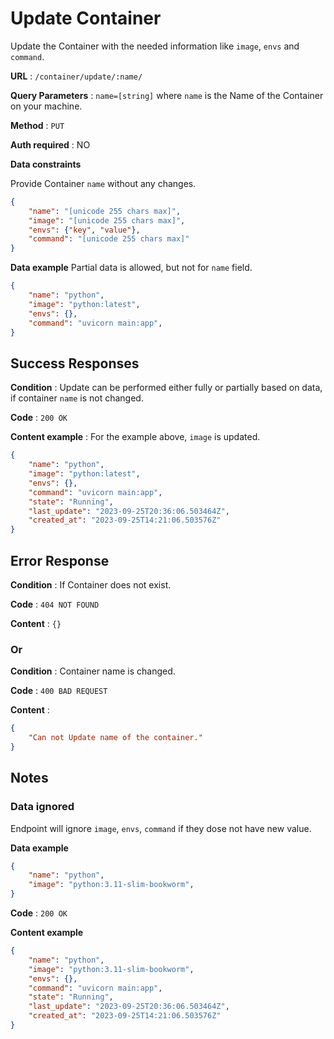 # Update Container

Update the Container with the needed information like `image`, `envs` and `command`.

**URL** : `/container/update/:name/`

**Query Parameters** : `name=[string]` where `name` is the Name of the Container on your machine.

**Method** : `PUT`

**Auth required** : NO

**Data constraints**

Provide Container `name` without any changes.

```json
{
    "name": "[unicode 255 chars max]",
    "image": "[unicode 255 chars max]",
    "envs": {"key", "value"},
    "command": "[unicode 255 chars max]"
}
```

**Data example** Partial data is allowed, but not for `name` field.

```json
{
    "name": "python",
    "image": "python:latest",
    "envs": {},
    "command": "uvicorn main:app",
}
```

## Success Responses

**Condition** : Update can be performed either fully or partially based on data, if container `name` is not changed.

**Code** : `200 OK`

**Content example** : For the example above, `image` is updated.

```json
{
    "name": "python",
    "image": "python:latest",
    "envs": {},
    "command": "uvicorn main:app",
    "state": "Running",
    "last_update": "2023-09-25T20:36:06.503464Z",
    "created_at": "2023-09-25T14:21:06.503576Z"
}
```

## Error Response

**Condition** : If Container does not exist.

**Code** : `404 NOT FOUND`

**Content** : `{}`

### Or

**Condition** : Container name is changed.

**Code** : `400 BAD REQUEST`

**Content** :

```json
{
    "Can not Update name of the container."
}
```

## Notes

### Data ignored

Endpoint will ignore `image`, `envs`, `command` if they dose not have new value.

**Data example**

```json
{
    "name": "python",
    "image": "python:3.11-slim-bookworm",
}
```

**Code** : `200 OK`

**Content example**

```json
{
    "name": "python",
    "image": "python:3.11-slim-bookworm",
    "envs": {},
    "command": "uvicorn main:app",
    "state": "Running",
    "last_update": "2023-09-25T20:36:06.503464Z",
    "created_at": "2023-09-25T14:21:06.503576Z"
}
```
